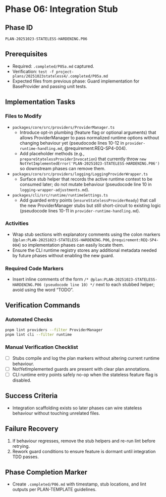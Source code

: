 # Phase 06: Integration Stub

## Phase ID
`PLAN-20251023-STATELESS-HARDENING.P06`

## Prerequisites
- Required: `.completed/P05a.md` captured.
- Verification: `test -f project-plans/20251023stateless4/.completed/P05a.md`
- Expected files from previous phase: Guard implementation for BaseProvider and passing unit tests.

## Implementation Tasks

### Files to Modify
- `packages/core/src/providers/ProviderManager.ts`
  - Introduce opt-in plumbing (feature flag or optional arguments) that allows ProviderManager to pass normalized runtime options without changing behaviour yet (pseudocode lines 10-12 in `provider-runtime-handling.md`, @requirement:REQ-SP4-004).
  - Add placeholder methods (e.g., `prepareStatelessProviderInvocation`) that currently throw `new NotYetImplementedError('PLAN-20251023-STATELESS-HARDENING.P06')` so downstream phases can remove them.
- `packages/core/src/providers/logging/LoggingProviderWrapper.ts`
  - Surface stub helper that records the active runtime context to be consumed later; do not mutate behaviour (pseudocode line 10 in `logging-wrapper-adjustments.md`).
- `packages/cli/src/runtime/runtimeSettings.ts`
  - Add guarded entry points (`ensureStatelessProviderReady`) that call the new ProviderManager stubs but still short-circuit to existing logic (pseudocode lines 10-11 in `provider-runtime-handling.md`).

### Activities
- Wrap stub sections with explanatory comments using the colon markers (`@plan:PLAN-20251023-STATELESS-HARDENING.P06`, `@requirement:REQ-SP4-004`) so implementation phases can easily locate them.
- Ensure the CLI runtime registry stores any additional metadata needed by future phases without enabling the new guard.

### Required Code Markers
- Insert inline comments of the form `/* @plan:PLAN-20251023-STATELESS-HARDENING.P06 (pseudocode line 10) */` next to each stubbed helper; avoid using the word “TODO”.

## Verification Commands

### Automated Checks
```bash
pnpm lint providers --filter ProviderManager
pnpm lint cli --filter runtime
```

### Manual Verification Checklist
- [ ] Stubs compile and log the plan markers without altering current runtime behaviour.
- [ ] NotYetImplemented guards are present with clear plan annotations.
- [ ] CLI runtime entry points safely no-op when the stateless feature flag is disabled.

## Success Criteria
- Integration scaffolding exists so later phases can wire stateless behaviour without touching unrelated files.

## Failure Recovery
1. If behaviour regresses, remove the stub helpers and re-run lint before retrying.
2. Rework guard conditions to ensure feature is dormant until integration TDD passes.

## Phase Completion Marker
- Create `.completed/P06.md` with timestamp, stub locations, and lint outputs per PLAN-TEMPLATE guidelines.
